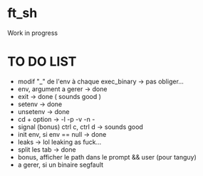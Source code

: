 # ft_sh
Work in progress

# TO DO LIST

- modif "_" de l'env à chaque exec_binary -> pas obliger...
- env, argument a gerer -> done
- exit -> done ( sounds good ) 
- setenv -> done
- unsetenv -> done
- cd + option -> -l -p -v -n -
- signal (bonus) ctrl c, ctrl d -> sounds good
- init env, si env == null -> done
- leaks -> lol leaking as fuck... 
- split les tab -> done
- bonus, afficher le path dans le prompt && user (pour tanguy)
- a gerer, si un binaire segfault
